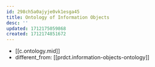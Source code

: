 ```yaml
---
id: 298ch5a0ajyje0vk1esga45
title: Ontology of Information Objects
desc: ''
updated: 1712175059868
created: 1712174851672
---
```


- [[c.ontology.mid]]
- different_from: [[prdct.information-objects-ontology]]